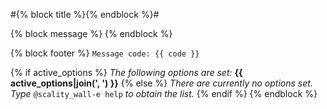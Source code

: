 #{% block title %}{% endblock %}#

{% block message %}
{% endblock %}

{% block footer %}
`Message code: {{ code }}`

{% if active_options %}
*The following options are set:* **{{ active_options|join(', ') }}**
{% else %}
*There are currently no options set. Type* `@scality_wall-e help`
*to obtain the list.*
{% endif %}
{% endblock %}
